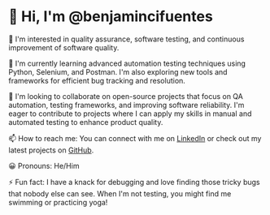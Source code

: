 # 👋 Hi, I'm @benjamincifuentes

👀 I'm interested in quality assurance, software testing, and continuous improvement of software quality.

🌱 I'm currently learning advanced automation testing techniques using Python, Selenium, and Postman. I'm also exploring new tools and frameworks for efficient bug tracking and resolution.

💞️ I'm looking to collaborate on open-source projects that focus on QA automation, testing frameworks, and improving software reliability. I'm eager to contribute to projects where I can apply my skills in manual and automated testing to enhance product quality.

📫 How to reach me: You can connect with me on [LinkedIn](https://www.linkedin.com/in/benjacifuentes/) or check out my latest projects on [GitHub](https://github.com/benjaamincifuentes).

😀 Pronouns: He/Him

⚡ Fun fact: I have a knack for debugging and love finding those tricky bugs that nobody else can see. When I'm not testing, you might find me swimming or practicing yoga!
